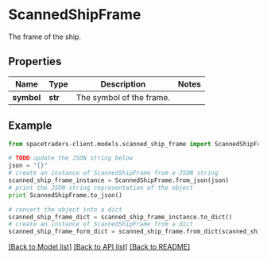 # ScannedShipFrame

The frame of the ship.

## Properties

Name | Type | Description | Notes
------------ | ------------- | ------------- | -------------
**symbol** | **str** | The symbol of the frame. | 

## Example

```python
from spacetraders-client.models.scanned_ship_frame import ScannedShipFrame

# TODO update the JSON string below
json = "{}"
# create an instance of ScannedShipFrame from a JSON string
scanned_ship_frame_instance = ScannedShipFrame.from_json(json)
# print the JSON string representation of the object
print ScannedShipFrame.to_json()

# convert the object into a dict
scanned_ship_frame_dict = scanned_ship_frame_instance.to_dict()
# create an instance of ScannedShipFrame from a dict
scanned_ship_frame_form_dict = scanned_ship_frame.from_dict(scanned_ship_frame_dict)
```
[[Back to Model list]](../README.md#documentation-for-models) [[Back to API list]](../README.md#documentation-for-api-endpoints) [[Back to README]](../README.md)



